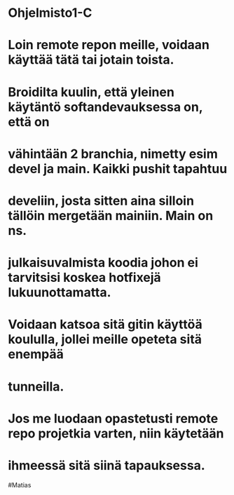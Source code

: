 # Ohjelmisto1-C
# Loin remote repon meille, voidaan käyttää tätä tai jotain toista.
# Broidilta kuulin, että yleinen käytäntö softandevauksessa on, että on
# vähintään 2 branchia, nimetty esim devel ja main. Kaikki pushit tapahtuu
# develiin, josta sitten aina silloin tällöin mergetään mainiin. Main on ns.
# julkaisuvalmista koodia johon ei tarvitsisi koskea hotfixejä lukuunottamatta.

# Voidaan katsoa sitä gitin käyttöä koululla, jollei meille opeteta sitä enempää
# tunneilla.

# Jos me luodaan opastetusti remote repo projetkia varten, niin käytetään 
# ihmeessä sitä siinä tapauksessa.

#Matias
